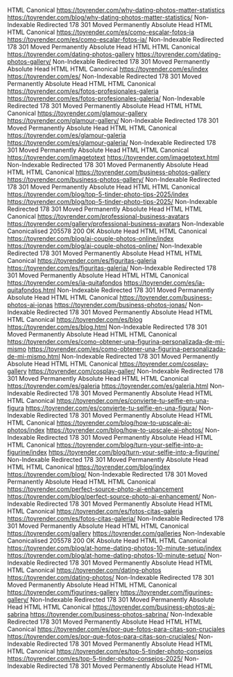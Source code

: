 HTML Canonical
https://toyrender.com/why-dating-photos-matter-statistics
https://toyrender.com/blog/why-dating-photos-matter-statistics/
Non-Indexable
Redirected 178 301 Moved Permanently Absolute
Head HTML
HTML Canonical
https://toyrender.com/es/como-escalar-fotos-ia
https://toyrender.com/es/como-escalar-fotos-ia/
Non-Indexable
Redirected 178 301 Moved Permanently Absolute
Head HTML
HTML Canonical
https://toyrender.com/dating-photos-gallery
https://toyrender.com/dating-photos-gallery/
Non-Indexable
Redirected 178 301 Moved Permanently Absolute
Head HTML
HTML Canonical
https://toyrender.com/es/index
https://toyrender.com/es/
Non-Indexable
Redirected 178 301 Moved Permanently Absolute
Head HTML
HTML Canonical
https://toyrender.com/es/fotos-profesionales-galeria
https://toyrender.com/es/fotos-profesionales-galeria/
Non-Indexable
Redirected 178 301 Moved Permanently Absolute
Head HTML
HTML Canonical
https://toyrender.com/glamour-gallery
https://toyrender.com/glamour-gallery/
Non-Indexable
Redirected 178 301 Moved Permanently Absolute
Head HTML
HTML Canonical
https://toyrender.com/es/glamour-galeria
https://toyrender.com/es/glamour-galeria/
Non-Indexable
Redirected 178 301 Moved Permanently Absolute
Head HTML
HTML Canonical
https://toyrender.com/imagetotext
https://toyrender.com/imagetotext.html
Non-Indexable
Redirected 178 301 Moved Permanently Absolute
Head HTML
HTML Canonical
https://toyrender.com/business-photos-gallery
https://toyrender.com/business-photos-gallery/
Non-Indexable
Redirected 178 301 Moved Permanently Absolute
Head HTML
HTML Canonical
https://toyrender.com/blog/top-5-tinder-photo-tips-2025/index
https://toyrender.com/blog/top-5-tinder-photo-tips-2025/
Non-Indexable
Redirected 178 301 Moved Permanently Absolute
Head HTML
HTML Canonical
https://toyrender.com/professional-business-avatars
https://toyrender.com/gallery/professional-business-avatars
Non-Indexable
Canonicalised 205578 200 OK Absolute
Head HTML
HTML Canonical
https://toyrender.com/blog/ai-couple-photos-online/index
https://toyrender.com/blog/ai-couple-photos-online/
Non-Indexable
Redirected 178 301 Moved Permanently Absolute
Head HTML
HTML Canonical
https://toyrender.com/es/figuritas-galeria
https://toyrender.com/es/figuritas-galeria/
Non-Indexable
Redirected 178 301 Moved Permanently Absolute
Head HTML
HTML Canonical
https://toyrender.com/es/ia-quitafondos
https://toyrender.com/es/ia-quitafondos.html
Non-Indexable
Redirected 178 301 Moved Permanently Absolute
Head HTML
HTML Canonical
https://toyrender.com/business-photos-ai-jonas
https://toyrender.com/business-photos-jonas/
Non-Indexable
Redirected 178 301 Moved Permanently Absolute
Head HTML
HTML Canonical
https://toyrender.com/es/blog
https://toyrender.com/es/blog.html
Non-Indexable
Redirected 178 301 Moved Permanently Absolute
Head HTML
HTML Canonical
https://toyrender.com/es/como-obtener-una-figurina-personalizada-de-mi-mismo
https://toyrender.com/es/como-obtener-una-figurina-personalizada-de-mi-mismo.html
Non-Indexable
Redirected 178 301 Moved Permanently Absolute
Head HTML
HTML Canonical
https://toyrender.com/cosplay-gallery
https://toyrender.com/cosplay-galler/
Non-Indexable
Redirected 178 301 Moved Permanently Absolute
Head HTML
HTML Canonical
https://toyrender.com/es/galeria
https://toyrender.com/es/galeria.html
Non-Indexable
Redirected 178 301 Moved Permanently Absolute
Head HTML
HTML Canonical
https://toyrender.com/es/convierte-tu-selfie-en-una-figura
https://toyrender.com/es/convierte-tu-selfie-en-una-figura/
Non-Indexable
Redirected 178 301 Moved Permanently Absolute
Head HTML
HTML Canonical
https://toyrender.com/blog/how-to-upscale-ai-photos/index
https://toyrender.com/blog/how-to-upscale-ai-photos/
Non-Indexable
Redirected 178 301 Moved Permanently Absolute
Head HTML
HTML Canonical
https://toyrender.com/blog/turn-your-selfie-into-a-figurine/index
https://toyrender.com/blog/turn-your-selfie-into-a-figurine/
Non-Indexable
Redirected 178 301 Moved Permanently Absolute
Head HTML
HTML Canonical
https://toyrender.com/blog/index
https://toyrender.com/blog/
Non-Indexable
Redirected 178 301 Moved Permanently Absolute
Head HTML
HTML Canonical
https://toyrender.com/perfect-source-photo-ai-enhancement
https://toyrender.com/blog/perfect-source-photo-ai-enhancement/
Non-Indexable
Redirected 178 301 Moved Permanently Absolute
Head HTML
HTML Canonical
https://toyrender.com/es/fotos-citas-galeria
https://toyrender.com/es/fotos-citas-galeria/
Non-Indexable
Redirected 178 301 Moved Permanently Absolute
Head HTML
HTML Canonical
https://toyrender.com/gallery
https://toyrender.com/galleries
Non-Indexable
Canonicalised 205578 200 OK Absolute
Head HTML
HTML Canonical
https://toyrender.com/blog/at-home-dating-photos-10-minute-setup/index
https://toyrender.com/blog/at-home-dating-photos-10-minute-setup/
Non-Indexable
Redirected 178 301 Moved Permanently Absolute
Head HTML
HTML Canonical
https://toyrender.com/dating-photos
https://toyrender.com/dating-photos/
Non-Indexable
Redirected 178 301 Moved Permanently Absolute
Head HTML
HTML Canonical
https://toyrender.com/figurines-gallery
https://toyrender.com/figurines-gallery/
Non-Indexable
Redirected 178 301 Moved Permanently Absolute
Head HTML
HTML Canonical
https://toyrender.com/business-photos-ai-sabrina
https://toyrender.com/business-photos-sabrina/
Non-Indexable
Redirected 178 301 Moved Permanently Absolute
Head HTML
HTML Canonical
https://toyrender.com/es/por-que-fotos-para-citas-son-cruciales
https://toyrender.com/es/por-que-fotos-para-citas-son-cruciales/
Non-Indexable
Redirected 178 301 Moved Permanently Absolute
Head HTML
HTML Canonical
https://toyrender.com/es/top-5-tinder-photo-consejos
https://toyrender.com/es/top-5-tinder-photo-consejos-2025/
Non-Indexable
Redirected 178 301 Moved Permanently Absolute
Head HTML
